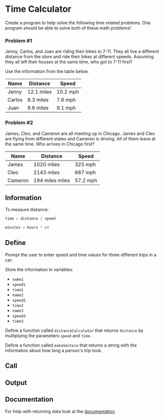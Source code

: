 # Time Calculator

Create a program to help solve the following time related problems. One program
should be able to solve both of these math problems!

### Problem #1

Jenny, Carlos, and Juan are riding their bikes to 7-11. They all live a different
distance from the store and ride their bikes at different speeds. Assuming they all left their houses at the same time, who got to 7-11 first?

Use the information from the table below.

Name | Distance | Speed
---|----|----
Jenny | 12.1 miles | 10.2 mph
Carlos | 8.3 miles | 7.6 mph
Juan | 9.6 miles | 9.1 mph


### Problem #2

James, Cleo, and Cameron are all meeting up in Chicago. James and Cleo are flying from different states and Cameron is driving. All of them leave at the same time. Who arrives in Chicago first?

Name | Distance | Speed
---|----|----
James | 1020 miles | 325 mph
Cleo | 2143 miles | 687 mph
Cameron | 194 miles miles | 57.2 mph

## Information

To measure distance:

```js
time = distance / speed
```
```js
minutes = hours * 60
```
## Define

Prompt the user to enter speed and time values for three different trips in a car.

Store the information in variables:

  - `name1`
  - `speed1`
  - `time1`
  - `name2`
  - `speed2`
  - `time2`
  - `name3`
  - `speed3`
  - `time3`

Define a function called `distanceCalculator` that returns `distance` by multiplying the parameters `speed` and `time`.

Define a function called `makeSentece` that returns a string with the information about how long a person's trip took.

## Call



## Output


## Documentation
For help with returning data look at the [documentation]()
